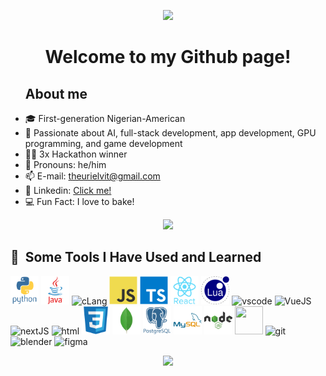 <!--
**Uriel-V/uriel-v** is a ✨ _special_ ✨ repository because its `README.md` (this file) appears on your GitHub profile.

Here are some ideas to get you started:

- 🔭 I’m currently working on ...
- 🌱 I’m currently learning ...
- 👯 I’m looking to collaborate on ...
- 🤔 I’m looking for help with ...
- 💬 Ask me about ...
- 📫 How to reach me: ...
- 😄 Pronouns: ...
- ⚡ Fun fact: ...
-->
<p align="center">
  <img src="https://capsule-render.vercel.app/api?type=waving&color=gradient&text=Hello!&height=100&section=header"/>
</p>
<h1 align="center"> 
  Welcome to my Github page! 
</h1>  


<!-- <div align="center"> -->
  <!-- <img src="https://github-profile-trophy.vercel.app/?username=uriel-v&rank=-?" alt="Trophies"/> -->
<!-- </div> -->


<!-- <hr>  -->




<!-- <img align="right" src="https://github-readme-stats-rongronggg9.vercel.app/api?username=uriel-v&include_all_commits=true&hide=stars,contribs&show=reviews&count_private=true&show_icons=true&theme=buefy&custom_title=🧶%20Uriel%20is%20vibrating" alt="Uriel's GitHub Stats"> -->

<div id="toc"> <!-- both work, toc or user-content-toc -->
  <ul style="list-style: none;">
    <summary>
      <h2> About me</h2>
    </summary>
  </ul>
</div>

<ul>
  <li>🎓 First-generation Nigerian-American </li>
  <li>🚀 Passionate about AI, full-stack development, app development, GPU programming, and game development</li>
  <li>👨‍💻 3x Hackathon winner</li>
  <li>💭 Pronouns: he/him</li>
  <li>📫 E-mail: <a href="mailto:theurielvit@gmail.com">theurielvit@gmail.com</a></li>
  <li>💬 Linkedin: <a href="https://www.linkedin.com/in/uriel-vitojiegbe">Click me!</a> </li>
  <li>💻 Fun Fact: I love to bake!</li>
</ul>

<div align="center">
  <picture align="center">
    <source align="center"
      srcset="https://github-readme-stats-rongronggg9.vercel.app/api?username=uriel-v&include_all_commits=true&show=reviews&hide=stars&count_private=true&show_icons=true&theme=dark&custom_title=Uriel%27s%20GitHub%20Stats" 
      media="(prefers-color-scheme: dark)"
    />
    <source align="center"
      srcset="https://github-readme-stats-rongronggg9.vercel.app/api?username=uriel-v&include_all_commits=true&show=reviews&hide=stars&count_private=true&show_icons=true&theme=light&custom_title=Uriel%27s%20GitHub%20Stats" 
      media="(prefers-color-scheme: light), (prefers-color-scheme: no-preference)"
    />
    <img src="https://github-readme-stats-rongronggg9.vercel.app/api?username=uriel-v&include_all_commits=true&show=reviews&hide=stars&count_private=true&show_icons=true&theme=light" />
  </picture>
</div>
<!-- <div>
  <img align="right" src="https://github-readme-stats.vercel.app/api?username=uriel-v&show_icons=true&theme=radical&hide=stars,issues,contribs&show=reviews,prs_merged_percentage&show_icons=true" alt="Uriel's GitHub Stats"> 
</div> -->
  

<!-- <hr>  -->

<h2> 🚀 &nbsp;Some Tools I Have Used and Learned</h2>
<p align="left">
<img src="https://raw.githubusercontent.com/devicons/devicon/master/icons/python/python-original-wordmark.svg" alt="python" width="45" height="45"/>
<img src="https://raw.githubusercontent.com/devicons/devicon/master/icons/java/java-original-wordmark.svg" alt="java" width="45" height="45"/>
<img src="https://cdn.jsdelivr.net/gh/devicons/devicon/icons/c/c-original.svg" alt="cLang" width="45" height="45"/>
<img src="https://raw.githubusercontent.com/devicons/devicon/master/icons/javascript/javascript-original.svg" alt="javascript" width="45" height="45" />
<img src="https://raw.githubusercontent.com/devicons/devicon/master/icons/typescript/typescript-original.svg" alt="typescript" width="45" height="45" />
<img src="https://raw.githubusercontent.com/devicons/devicon/master/icons/react/react-original-wordmark.svg" alt="react" width="45" height="45" />
<img src="https://raw.githubusercontent.com/devicons/devicon/master/icons/lua/lua-original.svg" alt="lua" width="45" height="45" />
<img src="https://cdn.jsdelivr.net/gh/devicons/devicon/icons/vscode/vscode-original.svg" alt="vscode" width="45" height="45"/>
<img src="https://cdn.jsdelivr.net/gh/devicons/devicon/icons/vuejs/vuejs-original-wordmark.svg" alt="VueJS" width="45" height="45"/>
<img src="https://cdn.jsdelivr.net/gh/devicons/devicon/icons/nextjs/nextjs-original.svg" alt="nextJS" width="45" height="45"/>
<img src="https://cdn.jsdelivr.net/gh/devicons/devicon/icons/html5/html5-original.svg" alt="html" width="45" height="45"/>
<img src="https://raw.githubusercontent.com/devicons/devicon/master/icons/css3/css3-original.svg" alt="css3" width="45" height="45" />
<img src="https://raw.githubusercontent.com/devicons/devicon/master/icons/mongodb/mongodb-original.svg" alt="mongodb" width="45" height="45" />
<img src="https://raw.githubusercontent.com/devicons/devicon/master/icons/postgresql/postgresql-plain-wordmark.svg" alt="PostgreSQL" width="45" height="45" />
<img src="https://raw.githubusercontent.com/devicons/devicon/master/icons/mysql/mysql-original-wordmark.svg" alt="mysql" width="45" height="45" />
<img src="https://raw.githubusercontent.com/devicons/devicon/master/icons/nodejs/nodejs-original-wordmark.svg" alt="nodejs" width="45" height="45" />
<img src="https://cdn.jsdelivr.net/gh/devicons/devicon/icons/amazonwebservices/amazonwebservices-plain-wordmark.svg" width="45" height="45"/>    
<img src="https://cdn.jsdelivr.net/gh/devicons/devicon/icons/git/git-original.svg" alt="git" width="45" height="45"/>
<img src="https://cdn.jsdelivr.net/gh/devicons/devicon/icons/blender/blender-original.svg" alt="blender" width="45" height="45"/>
<img src="https://cdn.jsdelivr.net/gh/devicons/devicon/icons/figma/figma-original.svg" alt="figma" width="45" height="45"/>   
</p>

<p align="center">
  <img src="https://capsule-render.vercel.app/api?type=waving&color=gradient&height=100&section=footer"/>
</p>
